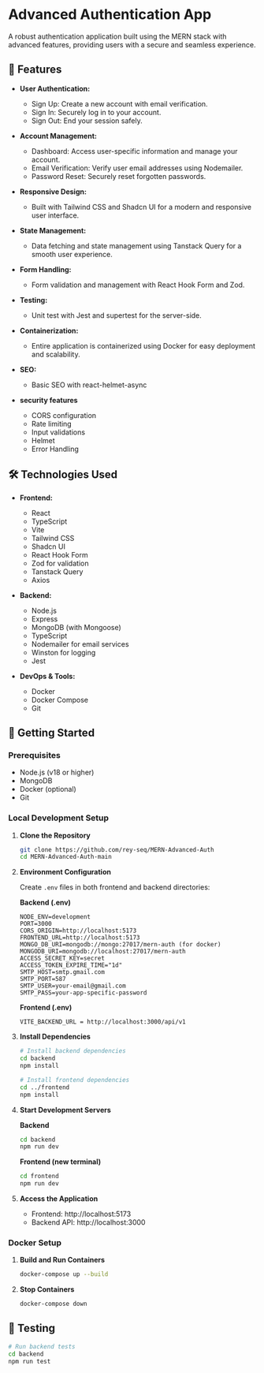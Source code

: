 # Advanced Authentication App

A robust authentication application built using the MERN stack with advanced features, providing users with a secure and seamless experience.

## 🌟 Features

- **User Authentication:**

  - Sign Up: Create a new account with email verification.
  - Sign In: Securely log in to your account.
  - Sign Out: End your session safely.

- **Account Management:**

  - Dashboard: Access user-specific information and manage your account.
  - Email Verification: Verify user email addresses using Nodemailer.
  - Password Reset: Securely reset forgotten passwords.

- **Responsive Design:**

  - Built with Tailwind CSS and Shadcn UI for a modern and responsive user interface.

- **State Management:**

  - Data fetching and state management using Tanstack Query for a smooth user experience.

- **Form Handling:**

  - Form validation and management with React Hook Form and Zod.

- **Testing:**

  - Unit test with Jest and supertest for the server-side.

- **Containerization:**

  - Entire application is containerized using Docker for easy deployment and scalability.

- **SEO:**

  - Basic SEO with react-helmet-async

- **security features**
  - CORS configuration
  - Rate limiting
  - Input validations
  - Helmet
  - Error Handling

## 🛠️ Technologies Used

- **Frontend:**

  - React
  - TypeScript
  - Vite
  - Tailwind CSS
  - Shadcn UI
  - React Hook Form
  - Zod for validation
  - Tanstack Query
  - Axios

- **Backend:**

  - Node.js
  - Express
  - MongoDB (with Mongoose)
  - TypeScript
  - Nodemailer for email services
  - Winston for logging
  - Jest

- **DevOps & Tools:**
  - Docker
  - Docker Compose
  - Git

## 🚀 Getting Started

### Prerequisites

- Node.js (v18 or higher)
- MongoDB
- Docker (optional)
- Git

### Local Development Setup

1. **Clone the Repository**

   ```bash
   git clone https://github.com/rey-seq/MERN-Advanced-Auth
   cd MERN-Advanced-Auth-main
   ```

2. **Environment Configuration**

   Create `.env` files in both frontend and backend directories:

   **Backend (.env)**

   ```env
   NODE_ENV=development
   PORT=3000
   CORS_ORIGIN=http://localhost:5173
   FRONTEND_URL=http://localhost:5173
   MONGO_DB_URI=mongodb://mongo:27017/mern-auth (for docker)
   MONGODB_URI=mongodb://localhost:27017/mern-auth
   ACCESS_SECRET_KEY=secret
   ACCESS_TOKEN_EXPIRE_TIME="1d"
   SMTP_HOST=smtp.gmail.com
   SMTP_PORT=587
   SMTP_USER=your-email@gmail.com
   SMTP_PASS=your-app-specific-password
   ```

   **Frontend (.env)**

   ```env
   VITE_BACKEND_URL = http://localhost:3000/api/v1
   ```

3. **Install Dependencies**

   ```bash
   # Install backend dependencies
   cd backend
   npm install

   # Install frontend dependencies
   cd ../frontend
   npm install
   ```

4. **Start Development Servers**

   **Backend**

   ```bash
   cd backend
   npm run dev
   ```

   **Frontend (new terminal)**

   ```bash
   cd frontend
   npm run dev
   ```

5. **Access the Application**
   - Frontend: http://localhost:5173
   - Backend API: http://localhost:3000

### Docker Setup

1. **Build and Run Containers**

   ```bash
   docker-compose up --build
   ```

2. **Stop Containers**
   ```bash
   docker-compose down
   ```

## 🧪 Testing

```bash
# Run backend tests
cd backend
npm run test
```
